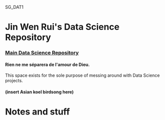 SG_DAT1

# Jin Wen Rui's Data Science Repository
### [Main Data Science Repository](https://github.com/misrab/SG_DAT1)
#### Rien ne me séparera de l'amour de Dieu.

This space exists for the sole purpose of messing around with Data Science projects.
#### (insert Asian koel birdsong here)


# Notes and stuff
